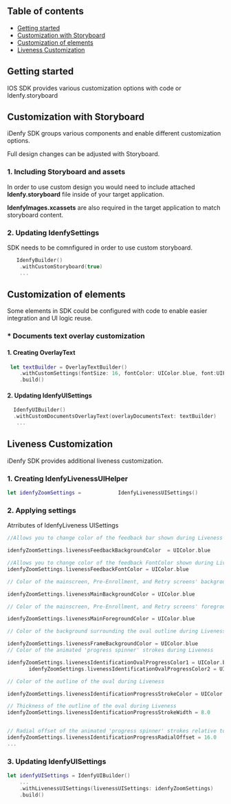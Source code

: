 ## Table of contents

*   [Getting started](#getting-started)
*   [Customization with Storyboard](#customization-with-storyboard)
*   [Customization of elements](#customization-of-elements)
*   [Liveness Customization](#liveness-customization)

## Getting started
IOS SDK provides various customization options with code or Idenfy.storyboard


## Customization with Storyboard
iDenfy SDK groups various components and enable different customization options.

Full design changes can be adjusted with Storyboard.

### 1. Including Storyboard and assets

In order to use custom design you would need to include attached **Idenfy.storyboard** file inside of your target application. 

**IdenfyImages.xcassets** are also required in the target application to match storyboard content.

### 2. Updating IdenfySettings

SDK needs to be comnfigured in order to use custom storyboard.

```swift
   IdenfyBuilder()
    .withCustomStoryboard(true)
    ...
```

## Customization of elements
Some elements in SDK could be configured with code to enable easier integration and UI logic reuse.

 ### *  Documents text overlay customization
 #### 1. Creating OverlayText

```swift
 let textBuilder = OverlayTextBuilder()
    .withCustomSettings(fontSize: 16, fontColor: UIColor.blue, font:UIFont.systemFont(ofSize: 26))
    .build()
```
 #### 2. Updating IdenfyUISettings

 ```swift
   IdenfyUIBuilder()
   .withCustomDocumentsOverlayText(overlayDocumentsText: textBuilder)
    ...
```

## Liveness Customization

iDenfy SDK provides additional liveness customization.

 ### 1. Creating IdenfyLivenessUIHelper

 ```swift
 let idenfyZoomSettings =            IdenfyLivenessUISettings()
```
 ### 2. Applying settings

 Atrributes of IdenfyLiveness UISettings

 ```swift
 //Allows you to change color of the feedback bar shown during Liveness

 idenfyZoomSettings.livenessFeedbackBackgroundColor  = UIColor.blue

//Allows you to change color of the feedback FontColor shown during Liveness
idenfyZoomSettings.livenessFeedbackFontColor = UIColor.blue

// Color of the mainscreen, Pre-Enrollment, and Retry screens' background

idenfyZoomSettings.livenessMainBackgroundColor = UIColor.blue

// Color of the mainscreen, Pre-Enrollment, and Retry screens' foreground

idenfyZoomSettings.livenessMainForegroundColor = UIColor.blue

// Color of the background surrounding the oval outline during Liveness

idenfyZoomSettings.livenessFrameBackgroundColor = UIColor.blue
// Color of the animated 'progress spinner' strokes during Liveness

idenfyZoomSettings.livenessIdentificationOvalProgressColor1 = UIColor.blue
        idenfyZoomSettings.livenessIdentificationOvalProgressColor2 = UIColor.white

// Color of the outline of the oval during Liveness

idenfyZoomSettings.livenessIdentificationProgressStrokeColor = UIColor.blue

// Thickness of the outline of the oval during Liveness
idenfyZoomSettings.livenessIdentificationProgressStrokeWidth = 8.0


// Radial offset of the animated 'progress spinner' strokes relative to the outermost bounds of the oval outline. As this value increases, animations move closer toward the oval's center
idenfyZoomSettings.livenessIdentificationProgressRadialOffset = 16.0
...
```
 ### 3. Updating IdenfyUISettings

```swift
let idenfyUISettings = IdenfyUIBuilder()
    ...
    .withLivenessUISettings(livenessUISettings: idenfyZoomSettings)
    .build()
```





